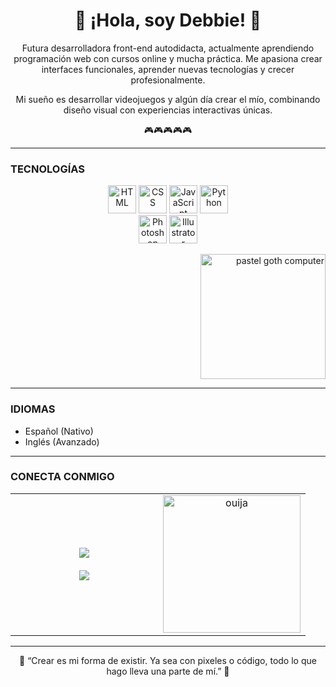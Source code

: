 <h1 align="center">🌸 ¡Hola, soy Debbie! 🌸</h1>

<p align="center">
  Futura desarrolladora front-end autodidacta, actualmente aprendiendo programación web con cursos online y mucha práctica.  
  Me apasiona crear interfaces funcionales, aprender nuevas tecnologías y crecer profesionalmente.
</p>
<p align="center">
  Mi sueño es desarrollar videojuegos y algún día crear el mío, combinando diseño visual con experiencias interactivas únicas.
</p>
<p align="center">
  🎮🎮🎮🎮🎮
</p>

---

### TECNOLOGÍAS

<p align="center" width="45%">
  <img src="https://cdn.jsdelivr.net/gh/devicons/devicon/icons/html5/html5-original.svg" width="45" title="HTML" />
  <img src="https://cdn.jsdelivr.net/gh/devicons/devicon/icons/css3/css3-original.svg" width="45" title="CSS" />
  <img src="https://cdn.jsdelivr.net/gh/devicons/devicon/icons/javascript/javascript-original.svg" width="45" title="JavaScript" />
  <img src="https://cdn.jsdelivr.net/gh/devicons/devicon/icons/python/python-original.svg" width="45" title="Python" />
  <br>
  <img src="https://cdn.jsdelivr.net/gh/devicons/devicon/icons/photoshop/photoshop-plain.svg" width="45" title="Photoshop" />
  <img src="https://cdn.jsdelivr.net/gh/devicons/devicon/icons/illustrator/illustrator-plain.svg" width="45" title="Illustrator" />
</p>

<p align="right" width="40%">
  <img src="https://i.pinimg.com/originals/39/b2/89/39b289eca8b58a99b29423a4078504fe.gif" width="200" alt="pastel goth computer" />
</p>

---

### IDIOMAS

- Español (Nativo)  
- Inglés (Avanzado)

---

### CONECTA CONMIGO

<div align="center">

<table>
  <tr>
    <td style="border: none;" align="center" width="50%">
      <a href="https://www.linkedin.com/in/debacu97/" target="_blank">
        <img src="https://img.shields.io/badge/LinkedIn-%23dab4f7?style=for-the-badge&logo=linkedin&logoColor=black" />
      </a>
      <br><br>
      <a href="mailto:debbiear1997@gmail.com">
        <img src="https://img.shields.io/badge/Gmail-%23dab4f7?style=for-the-badge&logo=gmail&logoColor=black" />
      </a>
    </td>
    <td style="border: none;" align="center" width="50%">
      <img src="https://i.pinimg.com/originals/62/1d/2d/621d2d2376e9b5b6d6be9a253ed25d04.gif" width="220" alt="ouija" />
    </td>

</table>

</div>


---

<p align="center">
  🖤 “Crear es mi forma de existir. Ya sea con pixeles o código, todo lo que hago lleva una parte de mí.” 🖤
</p>
